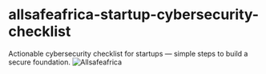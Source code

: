 # allsafeafrica-startup-cybersecurity-checklist
Actionable cybersecurity checklist for startups — simple steps to build a secure foundation.
![Allsafeafrica](https://img.shields.io/badge/Allsafeafrica-Secure%20Startups-green)
